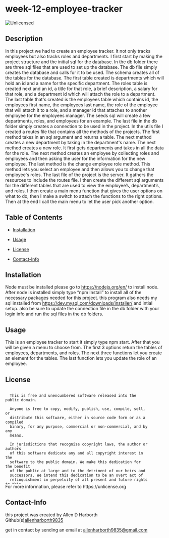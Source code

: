 # week-12-employee-tracker
<img src="https://img.shields.io/badge/license-Unlicensed-blue" alt="Unlicensed">    

  ## Description
   In this project we had to create an employee tracker. It not only tracks employees but also tracks roles and departments. I first start by making the project structure and the initial sql for the database. In the db folder there are three sql files that are used to set up the database. The db file simply creates the database and calls for it to be used. The schema creates all of the tables for the database. The first table created is departments which will hold an id and a name for the specific department. The roles table is created next and an id, a title for that role, a brief description,  a salary for that role, and a department id which will attach the role to a department. The last table that's created is the employees table which contains id, the employees first name, the employees last name, the role of the employee that will attach it to a role, and a manager id that attaches to another employee for the employees manager. The seeds sql will create a few departments, roles, and employees for an example. The last file in the db folder simply creates a connection to be used in the project.  In the utils file I created a routes file that contains all the methods of the projects. The first method takes in an sql argument and returns a table. The next method creates a new department by taking in the department's name. The next method creates a new role. It first gets departments and takes in all the data for the role. The next method creates an employee by collecting roles and employees and then asking the user for the information for the new employee. The last method is the change employee role method. This method lets you select an employee and then allows you to change that employee's roles. The last file of the project is the server. It gathers the resources to include the routes file. I then create the different sql arguments for the different tables that are used to view the employee’s, department’s, and roles. I then create a main menu function that gives the user options on what to do, then I make a switch to attach the functions to the right options. Then at the end I call the main menu to let the user pick another option.

  ## Table of Contents
  * [Installation](#installation)
 * [Usage](#usage)
* [License](#license)

 * [Contact-Info](#contact-info)
## Installation  

Node must be installed please go to https://nodejs.org/en/ to install node.
After node is installed simply type “npm Install” to install all of the necessary packages needed for this project. this program also needs my sql installed from https://dev.mysql.com/downloads/installer/ and intial setup. also be sure to update the connection file in the db folder with your login info and run the sql files in the db folders.

## Usage

This is an employee tracker to start it simply type npm start. After that you will be given a menu to choose from. The first 3 options return the tables of employees, departments, and roles. The next three functions let you create an element for the tables. The last function lets you update the role of an employee.

## License
  <div style="height:300px; width:90%; overflow:auto;">

      This is free and unencumbered software released into the public domain.
    
      Anyone is free to copy, modify, publish, use, compile, sell, or
      distribute this software, either in source code form or as a compiled
      binary, for any purpose, commercial or non-commercial, and by any
      means.
      
      In jurisdictions that recognize copyright laws, the author or authors
      of this software dedicate any and all copyright interest in the
      software to the public domain. We make this dedication for the benefit
      of the public at large and to the detriment of our heirs and
      successors. We intend this dedication to be an overt act of
      relinquishment in perpetuity of all present and future rights to this
      software under copyright law.
      
      THE SOFTWARE IS PROVIDED "AS IS", WITHOUT WARRANTY OF ANY KIND,
      EXPRESS OR IMPLIED, INCLUDING BUT NOT LIMITED TO THE WARRANTIES OF
      MERCHANTABILITY, FITNESS FOR A PARTICULAR PURPOSE AND NONINFRINGEMENT.
      IN NO EVENT SHALL THE AUTHORS BE LIABLE FOR ANY CLAIM, DAMAGES OR
      OTHER LIABILITY, WHETHER IN AN ACTION OF CONTRACT, TORT OR OTHERWISE,
      ARISING FROM, OUT OF OR IN CONNECTION WITH THE SOFTWARE OR THE USE OR
      OTHER DEALINGS IN THE SOFTWARE.
  </div>
For more information, please refer to https://unlicense.org

## Contact-Info
this project was created by Allen D Harborth  
Github(s)[allenharborth9835](https://github.com/allenharborth9835)

get in contact by sending an email at allenharborth9835@gmail.com